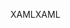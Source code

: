 <span data-ttu-id="31231-101">XAML</span><span class="sxs-lookup"><span data-stu-id="31231-101">XAML</span></span>